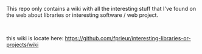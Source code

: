 This repo only contains a wiki with all the interesting stuff that I've found on the web about libraries or interesting software / web project.

<br>

this wiki is locate here: https://github.com/fprieur/interesting-libraries-or-projects/wiki
